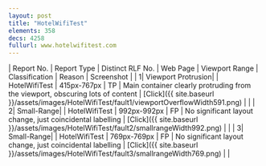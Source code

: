 ```yaml
---
layout: post
title: "HotelWifiTest"
elements: 358
decs: 4258
fullurl: www.hotelwifitest.com
---
```

| Report No. | Report Type | Distinct RLF No. | Web Page | Viewport Range | Classification | Reason | Screenshot |
| 1| Viewport Protrusion| | HotelWifiTest | 415px-767px | TP | Main container clearly protruding from the viewport, obscuring lots of content | [Click]({{ site.baseurl }}/assets/images/HotelWifiTest/fault1/viewportOverflowWidth591.png) | |
| 2| Small-Range| | HotelWifiTest | 992px-992px | FP | No significant layout change, just coincidental labelling | [Click]({{ site.baseurl }}/assets/images/HotelWifiTest/fault2/smallrangeWidth992.png) | |
| 3| Small-Range| | HotelWifiTest | 769px-769px | FP | No significant layout change, just coincidental labelling | [Click]({{ site.baseurl }}/assets/images/HotelWifiTest/fault3/smallrangeWidth769.png) | |
